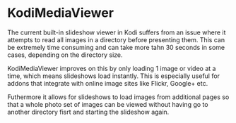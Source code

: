 # KodiMediaViewer

The current built-in slideshow viewer in Kodi suffers from an issue where it attempts to read all images in a
directory before presenting them. This can be extremely time consuming and can take more tahn 30 seconds in some cases, depending on the directory size. 

KodiMediaViewer improves on this by only loading 1 image or video at a time, which means slideshows load instantly. This is especially useful for addons that integrate with online image sites like Flickr, Google+ etc. 

Futhermore it allows for slideshows to load images from additional pages so that a whole photo set of images can be viewed without having go to another directory fisrt and starting the slideshow again. 

